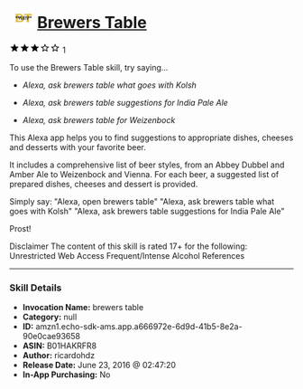 # &nbsp;<img src="skill_icon" alt="Brewers Table icon" width="36"> [Brewers Table](http://alexa.amazon.com/#skills/amzn1.echo-sdk-ams.app.a666972e-6d9d-41b5-8e2a-90e0cae93658)
![3 stars](../../images/ic_star_black_18dp_1x.png)![3 stars](../../images/ic_star_black_18dp_1x.png)![3 stars](../../images/ic_star_black_18dp_1x.png)![3 stars](../../images/ic_star_border_black_18dp_1x.png)![3 stars](../../images/ic_star_border_black_18dp_1x.png) 1

To use the Brewers Table skill, try saying...

* *Alexa, ask brewers table what goes with Kolsh*

* *Alexa, ask brewers table suggestions for India Pale Ale*

* *Alexa, ask brewers table for Weizenbock*

This Alexa app helps you to find suggestions to appropriate dishes, cheeses and desserts with your favorite beer.

It includes a comprehensive list of beer styles, from an Abbey Dubbel and Amber Ale to Weizenbock and Vienna. For each beer, a suggested list of prepared dishes, cheeses and dessert is provided.

Simply say:
"Alexa, open brewers table"
"Alexa, ask brewers table what goes with Kolsh"
"Alexa, ask brewers table suggestions for India Pale Ale"

Prost!

Disclaimer
The content of this skill is rated 17+ for the following:
Unrestricted Web Access
Frequent/Intense Alcohol References

***

### Skill Details

* **Invocation Name:** brewers table
* **Category:** null
* **ID:** amzn1.echo-sdk-ams.app.a666972e-6d9d-41b5-8e2a-90e0cae93658
* **ASIN:** B01HAKRFR8
* **Author:** ricardohdz
* **Release Date:** June 23, 2016 @ 02:47:20
* **In-App Purchasing:** No
